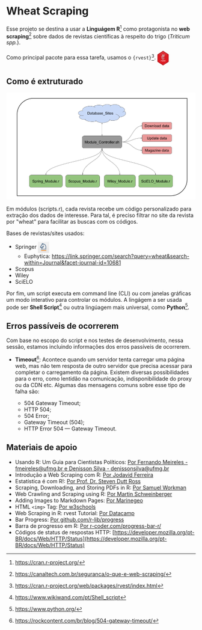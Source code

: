 # Wheat Scraping

Esse projeto se destina a usar a **Linguágem R**[^1] como protagonista no **web scraping**[^2] sobre dados de revistas científicas à respeito do trigo (*Triticum spp.*).

[^1]: https://cran.r-project.org/
[^2]: https://canaltech.com.br/seguranca/o-que-e-web-scraping/

Como principal pacote para essa tarefa, usamos o `{rvest}`[^3]. <img src="https://github.com/jardel20/wheat_scraping/blob/main/images/rvest_log.png" alt="rvest_icon" height="39px" width="30px" style="vertical-align:middle"/>

[^3]: https://cran.r-project.org/web/packages/rvest/index.html

## Como é extruturado

![fluxograma](https://github.com/jardel20/wheat_scraping/blob/main/images/Apresenta%C3%A7%C3%A3o%20sem%20t%C3%ADtulo.png?raw=true)

Em módulos (scripts.r), cada revista recebe um código personalizado para extração dos dados de interesse. Para tal, é preciso filtrar no site da revista por "wheat" para facilitar as buscas com os códigos.

Bases de revistas/sites usados:  
* Springer <img src="https://github.com/jardel20/wheat_scraping/blob/main/images/springer_icon.png" alt="springer_icon" height="30px" width="30px" style="vertical-align:middle"/>
	+ Euphytica: <https://link.springer.com/search?query=wheat&search-within=Journal&facet-journal-id=10681>
* Scopus
* Wiley
* SciELO

Por fim, um script executa em command line (CLI) ou com janelas gráficas um modo interativo para controlar os módulos. A lingágem a ser usada pode ser **Shell Script**[^4] ou outra lingúagem mais universal, como **Python**[^5].

[^4]: https://www.wikiwand.com/pt/Shell_script
[^5]: https://www.python.org/

## Erros passíveis de ocorrerem

Com base no escopo do script e nos testes de desenvolvimento, nessa sessão, estamos incluindo informações dos erros passíveis de ocorrerem.

* **Timeout**[^6]: Acontece quando um servidor tenta carregar uma página web, mas não tem resposta de outro servidor que precisa acessar para completar o carregamento da página. Existem diversas possibilidades para o erro, como lentidão na comunicação, indisponibilidade do proxy ou da CDN etc. Algumas das mensagens comuns sobre esse tipo de falha são:  

	+ 504 Gateway Timeout;
	+ HTTP 504;
	+ 504 Error;
	+ Gateway Timeout (504);
	+ HTTP Error 504 — Gateway Timeout.

[^6]: https://rockcontent.com/br/blog/504-gateway-timeout/

## Materiais de apoio

* Usando R: Um Guia para Cientistas Políticos: [Por Fernando Meireles - fmeireles@ufmg.br e Denisson Silva - denissonsilva@ufmg.br](https://electionsbr.com/livro/bases.html)  
* Introdução a Web Scraping com R: [Por Jodavid Ferreira ](https://estatidados.com.br/introducao-a-web-scraping-com-r/)  
* Estatística é com R!: [Por Prof. Dr. Steven Dutt Ross](http://www.estatisticacomr.uff.br/?p=869)  
* Scraping, Downloading, and Storing PDFs in R: [Por Samuel Workman](https://towardsdatascience.com/scraping-downloading-and-storing-pdfs-in-r-367a0a6d9199)  
* Web Crawling and Scraping using R: [Por Martin Schweinberger](https://slcladal.github.io/webcrawling.html)  
* Adding Images to Markdown Pages: [Por Marinegeo](https://marinegeo.github.io/2018-08-10-adding-images-markdown/)
* HTML `<img>` Tag: [Por w3schools](https://www.w3schools.com/tags/tag_img.asp)
* Web Scraping in R: rvest Tutorial: [Por Datacamp](https://www.datacamp.com/community/tutorials/r-web-scraping-rvest)
* Bar Progress: [Por github.com/r-lib/progress](https://github.com/r-lib/progress)
* Barra de progresso em R: [Por r-coder.com/progress-bar-r/](https://r-coder.com/progress-bar-r/)
* Códigos de status de respostas HTTP: [https://developer.mozilla.org/pt-BR/docs/Web/HTTP/Status](https://developer.mozilla.org/pt-BR/docs/Web/HTTP/Status)
